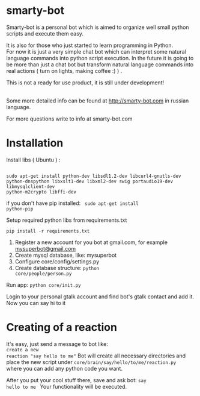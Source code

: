 smarty-bot
==========

Smarty-bot is a personal bot which is aimed to organize well small python scripts and execute them easy.
<br>

It is also for those who just started to learn programming in Python.<br>
For now it is just a very simple chat bot which can interpret some natural language commands into python script execution.
In the future it is going to be more than just a chat bot but transform natural language commands into real actions ( turn on lights, making coffee :) ) . <br>

This is not a ready for use product, it is still under development!<br><br>


Some more detailed info can be found at http://smarty-bot.com in russian language.<br>

For more questions write to info at smarty-bot.com


Installation
===========

Install libs ( Ubuntu ) :

<code>
sudo apt-get install python-dev libsdl1.2-dev libcurl4-gnutls-dev
python-dnspython libxslt1-dev libxml2-dev swig portaudio19-dev libmysqlclient-dev
python-m2crypto libffi-dev
</code>

if you don't have pip installed:
<code>
sudo apt-get install python-pip
</code>

Setup required python libs from requirements.txt

<code>pip install -r requirements.txt</code>



1. Register a new account for you bot at gmail.com, for example  mysuperbot@gmail.com
2. Create mysql database, like: mysuperbot
3. Configure core/config/settings.py
4. Create database structure:  <code>python core/people/person.py</code>

Run app:   <code>python core/init.py</code>

Login to your personal gtalk account and find bot's gtalk contact and add it.
Now you can say hi to it


Creating of a reaction
===========

It's easy,  just send a message to bot like: <br> <code>create a new reaction "say hello to me"</code>
Bot will create all necessary directories and place the new script
under <code>core/brain/say/hello/to/me/reaction.py</code><br>
where you can add any python code you want.

After you put your cool stuff there,
save and ask bot:  <code>say hello to me </code>
Your functionality will be executed.
